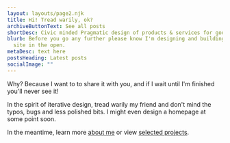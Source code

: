 ```yaml
---
layout: layouts/page2.njk
title: Hi! Tread warily, ok?
archiveButtonText: See all posts
shortDesc: Civic minded Pragmatic design of products & services for good, not evil*
blurb: Before you go any further please know I'm designing and building this
  site in the open.
metaDesc: text here
postsHeading: Latest posts
socialImage: ""
---
```

Why? Because I want to to share it with you, and if I wait until I'm finished you'll never see it! 

In the spirit of iterative design, tread warily my friend and don't mind the typos, bugs and less polished bits. I might even design a homepage at some point soon.

In the meantime, learn more [about me](about) or view [selected projects](projects).